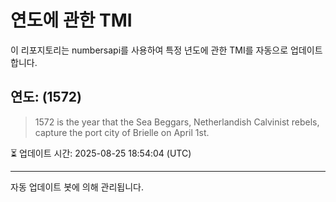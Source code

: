 
# 연도에 관한 TMI

이 리포지토리는 numbersapi를 사용하여 특정 년도에 관한 TMI를 자동으로 업데이트합니다.

## 연도: (1572)
> 1572 is the year that the Sea Beggars, Netherlandish Calvinist rebels, capture the port city of Brielle on April 1st.

⏳ 업데이트 시간: 2025-08-25 18:54:04 (UTC)

---
자동 업데이트 봇에 의해 관리됩니다.
